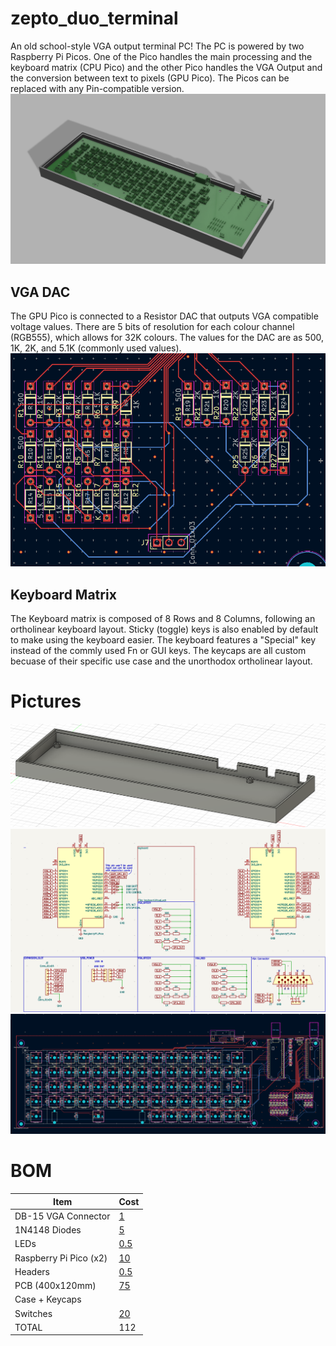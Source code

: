 # zepto_duo_terminal
An old school-style VGA output terminal PC!
The PC is powered by two Raspberry Pi Picos. One of the Pico handles the main processing and the keyboard matrix (CPU Pico) and the other Pico handles the VGA Output and the conversion between text to pixels (GPU Pico). The Picos can be replaced with any Pin-compatible version.
![Fusion Render](images/image-5.png)
## VGA DAC
The GPU Pico is connected to a Resistor DAC that outputs VGA compatible voltage values. There are 5 bits of resolution for each colour channel (RGB555), which allows for 32K colours. The values for the DAC are as 500, 1K, 2K, and 5.1K (commonly used values).
![VGADAC](images/image-0.png)

## Keyboard Matrix 
The Keyboard matrix is composed of 8 Rows and 8 Columns, following an ortholinear keyboard layout. Sticky (toggle) keys is also enabled by default to make using the keyboard easier. The keyboard features a "Special" key instead of the commly used Fn or GUI keys. The keycaps are all custom becuase of their specific use case and the unorthodox ortholinear layout.

# Pictures
![Case](images/image-1.png)
![Schematic](images/image-2.png)
![PCB](images/image-3.png)

# BOM
|Item                  |Cost|
|----------------------|----|
|DB-15 VGA Connector   |[1](https://roboticsdna.in/product/db15-female-pcb-mount-right-angle-connector-2-pcs/)   |
|1N4148 Diodes         |[5](https://roboticsdna.in/product/diode-1n4148/)   |
|LEDs                  |[0.5](https://roboticsdna.in/product/super-bright-white-led-3mm-1000-pcs/) |
|Raspberry Pi Pico (x2)|[10](https://roboticsdna.in/product/raspberry-pi-pico/)  |
|Headers               |[0.5](https://roboticsdna.in/product/40x1-10mm-2-5mm-pitch-burg-strip-male-straight-brass-high-quality-pack-of-5/) |
|PCB (400x120mm)       |[75](https://www.pcbpower.com/page/pcb-fabrication)  |
|Case + Keycaps        |    |
|Switches              |[20](https://stackskb.com/store/akko-v3-cream-blue-pro-switch-pack-of-45/)  |
|TOTAL                 |112 |
